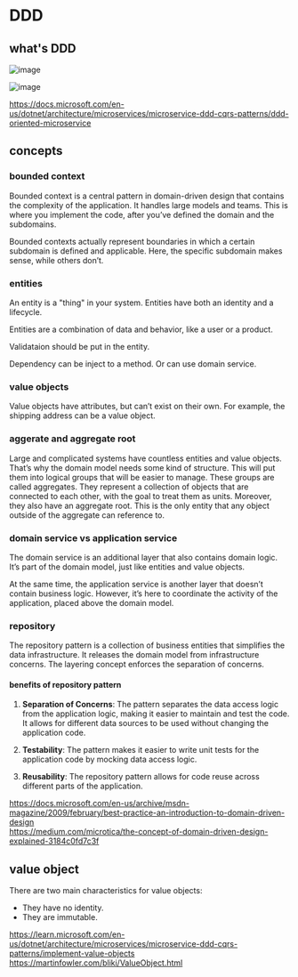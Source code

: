 # DDD

## what's DDD

![image](https://user-images.githubusercontent.com/1209204/180417050-6146b2a1-e5f6-46df-8dc8-abef6f1da166.png)

![image](https://user-images.githubusercontent.com/1209204/180417210-36803ce5-d249-475c-a4cc-5129e42a6e25.png)


https://docs.microsoft.com/en-us/dotnet/architecture/microservices/microservice-ddd-cqrs-patterns/ddd-oriented-microservice

## concepts

### bounded context

Bounded context is a central pattern in domain-driven design that contains the complexity of the application. It handles large models and teams. This is where you implement the code, after you’ve defined the domain and the subdomains.

Bounded contexts actually represent boundaries in which a certain subdomain is defined and applicable. Here, the specific subdomain makes sense, while others don’t.

### entities

An entity is a "thing" in your system. Entities have both an identity and a lifecycle.

Entities are a combination of data and behavior, like a user or a product. 

Validataion should be put in the entity.

Dependency can be inject to a method. Or can use domain service.

### value objects

Value objects have attributes, but can’t exist on their own. For example, the shipping address can be a value object.

### aggerate and aggregate root

Large and complicated systems have countless entities and value objects. That’s why the domain model needs some kind of structure. This will put them into logical groups that will be easier to manage. These groups are called aggregates. They represent a collection of objects that are connected to each other, with the goal to treat them as units. Moreover, they also have an aggregate root. This is the only entity that any object outside of the aggregate can reference to.

### domain service vs application service

The domain service is an additional layer that also contains domain logic. It’s part of the domain model, just like entities and value objects. 

At the same time, the application service is another layer that doesn’t contain business logic. However, it’s here to coordinate the activity of the application, placed above the domain model.

### repository

The repository pattern is a collection of business entities that simplifies the data infrastructure. It releases the domain model from infrastructure concerns. The layering concept enforces the separation of concerns.

#### benefits of repository pattern

1. **Separation of Concerns**: The pattern separates the data access logic from the application logic, making it easier to maintain and test the code. It allows for different data sources to be used without changing the application code.

2. **Testability**: The pattern makes it easier to write unit tests for the application code by mocking data access logic.

3. **Reusability**: The repository pattern allows for code reuse across different parts of the application.

https://docs.microsoft.com/en-us/archive/msdn-magazine/2009/february/best-practice-an-introduction-to-domain-driven-design  
https://medium.com/microtica/the-concept-of-domain-driven-design-explained-3184c0fd7c3f  

## value object

There are two main characteristics for value objects:
- They have no identity.
- They are immutable.

https://learn.microsoft.com/en-us/dotnet/architecture/microservices/microservice-ddd-cqrs-patterns/implement-value-objects  
https://martinfowler.com/bliki/ValueObject.html  
